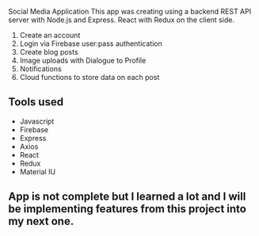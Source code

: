 Social Media Application
This app was creating using a backend REST API server with Node.js and Express. React with Redux on the client side.
1. Create an account
2. Login via Firebase user:pass authentication
3. Create blog posts 
4. Image uploads with Dialogue to Profile 
5. Notifications 
6. Cloud functions to store data on each post

## Tools used
- Javascript 
- Firebase 
- Express 
- Axios 
- React 
- Redux 
- Material IU

## App is not complete but I learned a lot and I will be implementing features from this project into my next one. 
